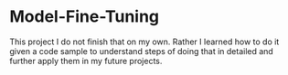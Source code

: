 # Model-Fine-Tuning
This project I do not finish that on my own. Rather I learned how to do it given a code sample to understand steps of doing that in detailed and further apply them in my future projects.
